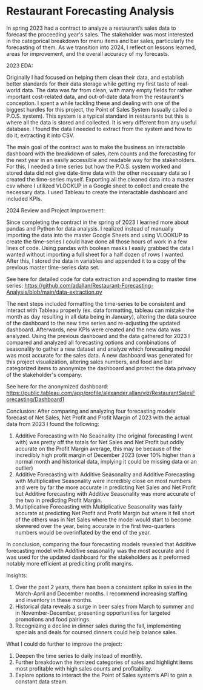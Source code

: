 # Restaurant Forecasting Analysis

In spring 2023 had a contract to analyze a restaurant’s sales data to forecast the proceeding year's sales. The stakeholder was most interested in the categorical breakdown for menu items and bar sales, particularly the forecasting of them. As we transition into 2024, I reflect on lessons learned, areas for improvement, and the overall accuracy of my forecasts.

2023 EDA:

Originally I had focused on helping them clean their data, and establish better standards for their data storage while getting my first taste of real-world data. The data was far from clean, with many empty fields for rather important cost-related data, and out-of-date data from the restaurant's conception. I spent a while tackling these and dealing with one of the biggest hurdles for this project, the Point of Sales System (usually called a P.O.S. system). This system is a typical standard in restaurants but this is where all the data is stored and collected. It is very different from any useful database. I found the data I needed to extract from the system and how to do it, extracting it into CSV. 

The main goal of the contract was to make the business an interactable dashboard with the breakdown of sales, item counts and the forecasting for the next year in an easily accessible and readable way for the stakeholders. For this, I needed a time series but how the P.O.S. system worked and stored data did not give date-time data with the other necessary data so I created the time-series myself. Exporting all the cleaned data into a master csv where I utilized VLOOKUP in a Google sheet to collect and create the necessary data. I used Tableau to create the interactable dashboard and included KPIs.

2024 Review and Project Improvement:

Since completing the contract in the spring of 2023 I learned more about pandas and Python for data analysis. I realized instead of manually importing the data into the master Google Sheets and using VLOOKUP to create the time-series I could have done all those hours of work in a few lines of code. Using pandas with boolean masks I easily grabbed the data I wanted without importing a full sheet for a half dozen of rows I wanted. After this, I stored the data in variables and appended it to a copy of the previous master time-series data set. 

See here for detailed code for data extraction and appending to master time series: https://github.com/adallan/Restaurant-Forecasting-Analysis/blob/main/data-extraction.py

The next steps included formatting the time-series to be consistent and interact with Tableau properly (ex. data formatting, tableau can mistake the month as day resulting in all data being in January), altering the data source of the dashboard to the new time series and re-adjusting the updated dashboard. Afterwards, new KPIs were created and the new data was analyzed. Using the previous dashboard and the data gathered for 2023 I compared and analyzed all forecasting options and combinations of seasonality to gather a new dataset and analyze which forecasting model was most accurate for the sales data. A new dashboard was generated for this project visualization, altering sales numbers, and food and bar categorized items to anonymize the dashboard and protect the data privacy of the stakeholder's company. 

See here for the anonymized dashboard: https://public.tableau.com/app/profile/alexander.allan/viz/RestaurantSalesForecasting/Dashboard1

Conclusion:
After comparing and analyzing four forecasting models forecast of Net Sales, Net Profit and Profit Margin of 2023 with the actual data from 2023 I found the following:
1. Additive Forecasting with No Seaonality (the original forecasting I went with) was pretty off the totals for Net Sales and Net Profit but oddly accurate on the Profit Margin average, this may be because of the incredibly high profit margin of December 2023 (over 10% higher than a normal month and historical data, implying it could be missing data or an outlier)   
2. Additive Forecasting with Additive Seasonality and Additive Forecasting with Multiplicative Seasonality were incredibly close on most numbers and were by far the more accurate in predicting Net Sales and Net Profit but Additive forecasting with Additive Seasonality was more accurate of the two in predicting Profit Margin.
3. Multiplicative Forecasting with Multiplicative Seasonality was fairly accurate at predicting Net Profit and Profit Margin but where it fell short of the others was in Net Sales where the model would start to become skewered over the year, being accurate in the first two-quarters numbers would be overinflated by the end of the year.

In conclusion, comparing the four forecasting models revealed that Additive forecasting model with Additive seasonality was the most accurate and it was used for the updated dashboard for the stakeholders as it preformed notably more efficient at prediciting profit margins.

Insights:
1. Over the past 2 years, there has been a consistent spike in sales in the March-April and December months. I recommend increasing staffing and inventory in these months.
2. Historical data reveals a surge in beer sales from March to summer and in November-December, presenting opportunities for targeted promotions and food pairings.
3. Recognizing a decline in dinner sales during the fall, implementing specials and deals for coursed dinners could help balance sales.

What I could do further to improve the project:
1. Deepen the time series to daily instead of monthly.
2. Further breakdown the itemized categories of sales and highlight items most profitable with high sales counts and profitability.
3. Explore options to interact the the Point of Sales system’s API to gain a constant data steam. 
